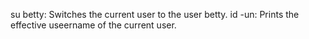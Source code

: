 su betty: Switches the current user to the user betty.
id -un: Prints the effective useername of the current user.
